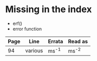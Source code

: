 # Missing in the index

* erf()
* error function

|Page|Line|Errata|Read as|
|----|----|------|-------|
|94|various|ms<sup>-1</sup>|ms<sup>-2</sup>|
